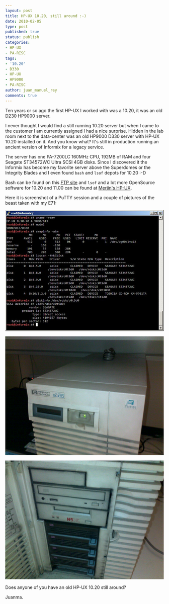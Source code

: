 ```yaml
---
layout: post
title: HP-UX 10.20, still around :-)
date: 2010-02-05
type: post
published: true
status: publish
categories:
- HP-UX
- PA-RISC
tags:
- '10.20'
- D330
- HP-UX
- HP9000
- PA-RISC
author: juan_manuel_rey
comments: true
---
```


Ten years or so ago the first HP-UX I worked with was a 10.20, it was an old D230 HP9000 server.

I never thought I would find a still running 10.20 server but when I came to the customer I am currently assigned I had a nice surprise. Hidden in the lab room next to the data-center was an old HP9000 D330 server with HP-UX 10.20 installed on it. And you know what? It's still in production running an ancient version of Informix for a legacy service.

The server has one PA-7200LC 160MHz CPU, 192MB of RAM and four Seagate ST34572WC Ultra SCSI 4GB disks. Since I discovered it the Informix has become my favorite server above the Superdomes or the Integrity Blades and I even found `bash` and `lsof` depots for 10.20 :-D

Bash can be found on this [FTP site](http://ftp.hi.is/pub/unix/hpux/) and `lsof` and a lot more OpenSource software for 10.20 and 11.00 can be found at [Merjin's HP-UX](http://mirrors.develooper.com/hpux/downloads.html).

Here it is screenshot of a PuTTY session and a couple of pictures of the beast taken with my E71:

[![HP-UX 10.20](/images/10_20.jpg "HP-UX 10.20")]({{site.url}}/images/10_20.jpg)

[![D330](/images/d330_view.jpg "D330")]({{site.url}}/images/d330_view.jpg)

[![D330 Disks](/images/d330_disks.jpg "D330_disks")]({{site.url}}/images/d330_disks.jpg)

Does anyone of you have an old HP-UX 10.20 still around?

Juanma.
